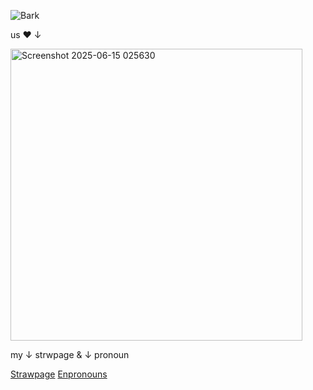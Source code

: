 ![Bark](https://komarev.com/ghpvc/?username=Yaoi-shihoan&color=BBDD22)
<br>
<p> us ❤️ ↓ </p>
<img width="467" alt="Screenshot 2025-06-15 025630" src="https://github.com/user-attachments/assets/84d7fc6c-d6d1-422c-a907-f337f4b0e09b" />
<br>
<p> my ↓ strwpage & ↓ pronoun </p>
<a href="https://kaisvin.straw.page/">Strawpage</a> <a href="https://en.pronouns.page/@Kaisvin_">Enpronouns</a>
